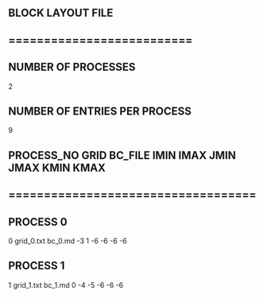 ## BLOCK LAYOUT FILE
## ==========================
## NUMBER OF PROCESSES
2
## NUMBER OF ENTRIES PER PROCESS
9
## PROCESS_NO GRID BC_FILE IMIN IMAX JMIN JMAX KMIN KMAX
## ===================================
## PROCESS 0
0  grid_0.txt  bc_0.md  -3  1  -6  -6  -6  -6  
## PROCESS 1
1  grid_1.txt  bc_1.md  0  -4  -5  -6  -6  -6
